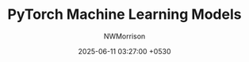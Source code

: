 ---
layout: post
title:  "PyTorch Machine Learning Models"
summary: "Years worth of research & analysis"
author: NWMorrison
date: '2025-06-11 03:27:00 +0530'
category: Python
thumbnail: /assets/img/posts/code.jpg
keywords: PyTorch, Machine Learning Models, Python
permalink: /blog/PyTorch-Machine-Learning-Models/
usemathjax: true
---